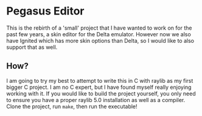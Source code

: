 # Pegasus Editor
This is the rebirth of a 'small' project that I have wanted to work on for the past few years, a skin editor for the Delta emulator. However now we also have Ignited which has more skin options than Delta, so I would like to also support that as well.

## How?
I am going to try my best to attempt to write this in C with raylib as my first bigger C project. I am no C expert, but I have found myself really enjoying working with it. If you would like to build the project yourself, you only need to ensure you have a proper raylib 5.0 installation as well as a compiler. Clone the project, run `make`, then run the executable!
